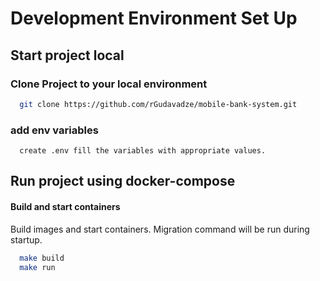 # Development Environment Set Up

## Start project local
### Clone Project to your local environment
```bash
  git clone https://github.com/rGudavadze/mobile-bank-system.git
```

### add env variables
```text
  create .env fill the variables with appropriate values.
```

## Run project using docker-compose
#### Build and start containers
Build images and start containers. Migration command will be run during startup.
```bash
  make build
  make run
```
